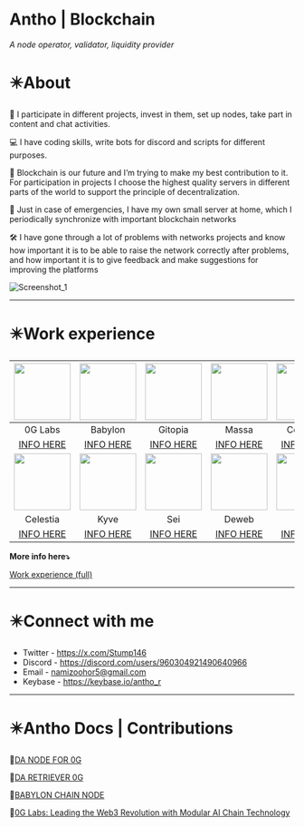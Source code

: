 # **Antho | Blockchain**

*A node operator, validator, liquidity provider*

# **✴️**About

💬 I participate in different projects, invest in them, set up nodes, take part in content and chat activities.

💻 I have coding skills, write bots for discord and scripts for different purposes.

🚀 Blockchain is our future and I’m trying to make my best contribution to it. For participation in projects I choose the highest quality servers in different parts of the world to support the principle of decentralization.

💾 Just in case of emergencies, I have my own small server at home, which I periodically synchronize with important blockchain networks

🛠️ I have gone through a lot of problems with networks projects and know how important it is to be able to raise the network correctly after problems, and how important it is to give feedback and make suggestions for improving the platforms

![Screenshot_1](https://github.com/user-attachments/assets/1754ef17-4434-40e1-8a77-4811f594e4a3)

---

# **✴️**Work experience

| <img src="https://github.com/user-attachments/assets/66af8739-b567-427d-b499-8acb68864100" width="100" height="100"> | <img src="https://github.com/user-attachments/assets/1e0666d3-7f65-4fc8-8e76-93ef18f6f30c" width="100" height="100"> | <img src="https://github.com/user-attachments/assets/abbb4be1-cc22-41f3-ac67-d814f667e549" width="100" height="100"> | <img src="https://github.com/user-attachments/assets/77513ccf-0ee1-4f20-9c17-f248b5fc73fe" width="100" height="100"> | <img src="https://github.com/user-attachments/assets/50d696d3-1b9d-40e9-8dca-05e6105ba7d6" width="100" height="100"> |
| :---: | :---: | :---: | :---: | :---: | 
| 0G Labs | Babylon | Gitopia | Massa | Connext |
| [INFO HERE](https://testnet.0g.explorers.guru/validator/0gvaloper10v3qvheyp8zauln040nq0mrdmjgluwe3w9lesv) | [INFO HERE](https://github.com/babylonchain/networks/pull/320) | [INFO HERE](https://gitopia.explorers.guru/validator/gitopiavaloper1ay9tccdq3dk3tamq55pt96xj9rrdj4pw6l8tuz) | [INFO HERE](https://antho-blockchain.notion.site/image/https%3A%2F%2Fprod-files-secure.s3.us-west-2.amazonaws.com%2F7bf4bcd6-d6d8-4d67-8b51-b5d456f6ebe5%2F2ae49004-58ca-4d6f-a44c-eed9d23b9a4a%2FUntitled.png?table=block&id=61aaad69-07bc-47a6-9f40-20469cdbcb4e&spaceId=7bf4bcd6-d6d8-4d67-8b51-b5d456f6ebe5&width=2000&userId=&cache=v2) | [INFO HERE](https://testnet.amarok.connextscan.io/router/0x92cF840D1200Ec37C89f32c92CE78c432806739f?source=post_page-----4ba9b6278310--------------------------------) | 
| <img src="https://github.com/user-attachments/assets/ee209e14-6c61-43c7-95c6-186c9f176b2e" width="100" height="100"> | <img src="https://github.com/user-attachments/assets/9c32d506-a169-41ad-9695-b13886bfcc6f" width="100" height="100"> | <img src="https://github.com/user-attachments/assets/6bef372b-ae18-4d74-83dc-e569956e2b75" width="100" height="100"> | <img src="https://github.com/user-attachments/assets/510b7d79-23f8-4a9d-abf8-267c0381106d" width="100" height="100"> | <img src="https://github.com/user-attachments/assets/2916eaaf-f4f9-4b13-97e4-5244ce6ab32a" width="100" height="100"> |
| Celestia | Kyve | Sei | Deweb | Sui |
| [INFO HERE](https://celestia.explorers.guru/validator/celestiavaloper19y7gnn995ysc0ssd9jcshynsg72sdqqg7nqegx?source=post_page-----4ba9b6278310--------------------------------) | [INFO HERE](https://kyve.explorers.guru/validator/kyvevaloper1v9avtz6ceqdzk4ntgfx2d7k7y9v2xzfy5j59yw?source=post_page-----4ba9b6278310--------------------------------) | [INFO HERE](https://sei.explorers.guru/validator/seivaloper1zhpt9rcpr89l7k07u2yera52hsyskxjez9rhfh?source=post_page-----4ba9b6278310--------------------------------) | [INFO HERE](https://dws.explorers.guru/validator/dewebvaloper1e6a9qlhw4tjdaw0d4f3gsk5mw4eh9qrp98fqjx?source=post_page-----4ba9b6278310--------------------------------) | [INFO HERE](https://antho-blockchain.notion.site/image/https%3A%2F%2Fprod-files-secure.s3.us-west-2.amazonaws.com%2F7bf4bcd6-d6d8-4d67-8b51-b5d456f6ebe5%2F05010b5e-b88a-4e0f-8e62-f9deb50b1d81%2FUntitled.png?table=block&id=5ffa3289-203d-4c91-9696-3884b7e71a03&spaceId=7bf4bcd6-d6d8-4d67-8b51-b5d456f6ebe5&width=2000&userId=&cache=v2) |

**More info here⤵️**

[Work experience (full)](https://www.notion.so/Work-experience-full-98dc34c6fe0e41aaa17a7e083a2fa78c?pvs=21)

---

# **✴️**Connect with me

- Twitter - https://x.com/Stump146
- Discord - https://discord.com/users/960304921490640966
- Email - [namizoohor5@gmail.com](mailto:namizoohor5@gmail.com)
- Keybase - https://keybase.io/antho_r

---

# **✴️Antho Docs | Contributions**

📜[DA NODE FOR 0G](https://www.notion.so/DA-NODE-FOR-0G-e1f82d927e4a47ceb4549e567eaeb8ad?pvs=21)

📜[DA RETRIEVER 0G](https://www.notion.so/DA-RETRIEVER-0G-a756d86410ee4340a717735c604022f8?pvs=21)

📜[BABYLON CHAIN NODE](https://www.notion.so/BABYLON-CHAIN-NODE-2eb5daf695904ab7aca4e1e12e6213ba?pvs=21)

🧾[0G Labs: Leading the Web3 Revolution with Modular AI Chain Technology](https://www.notion.so/0G-Labs-Leading-the-Web3-Revolution-with-Modular-AI-Chain-Technology-0cf320147765434ab142f82758b84877?pvs=21)

